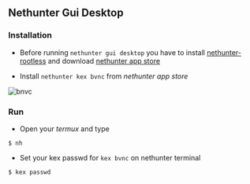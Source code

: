 ## Nethunter Gui Desktop

### Installation

* Before running `nethunter gui desktop` you have to install [nethunter-rootless](../nethunter-rootless) and download [nethunter app store](https://store.nethunter.com/)     

* Install `nethunter kex bvnc` from _nethunter app store_

![bnvc](https://i.ibb.co/XDLG27K/bvnc.jpg)

### Run

* Open your _termux_ and type

```
$ nh
```

* Set your kex passwd for `kex bvnc` on nethunter terminal

```
$ kex passwd
```



